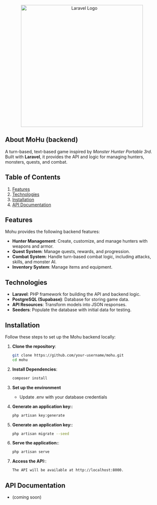 <p align="center"><a href="https://laravel.com" target="_blank"><img src="https://raw.githubusercontent.com/laravel/art/master/logo-lockup/5%20SVG/2%20CMYK/1%20Full%20Color/laravel-logolockup-cmyk-red.svg" width="400" alt="Laravel Logo"></a></p>

## About MoHu (backend)

A turn-based, text-based game inspired by _Monster Hunter Portable 3rd_. Built with **Laravel**, it provides the API and logic for managing hunters, monsters, quests, and combat.

## Table of Contents

1. [Features](#features)
2. [Technologies](#technologies)
3. [Installation](#installation)
4. [API Documentation](#api-documentation)
 <!-- 5. [Database Schema](#database-schema)
5. [Environment Variables](#environment-variables)
6. [Testing](#testing)
7. [Contributing](#contributing)
8. [License](#license) -->

## Features

Mohu provides the following backend features:

-   **Hunter Management**: Create, customize, and manage hunters with weapons and armor.
-   **Quest System**: Manage quests, rewards, and progression.
-   **Combat System**: Handle turn-based combat logic, including attacks, skills, and monster AI.
-   **Inventory System**: Manage items and equipment.

## Technologies

-   **Laravel**: PHP framework for building the API and backend logic.
-   **PostgreSQL (Supabase)**: Database for storing game data.
-   **API Resources**: Transform models into JSON responses.
-   **Seeders**: Populate the database with initial data for testing.

## Installation

Follow these steps to set up the Mohu backend locally:

1. **Clone the repository**:

    ```bash
    git clone https://github.com/your-username/mohu.git
    cd mohu
    ```

2. **Install Dependencies**:

    ```bash
    composer install
    ```

3. **Set up the environment**

    - Update .env with your database credentials

4. **Generate an application key:**:

    ```bash
    php artisan key:generate
    ```

5. **Generate an application key:**:

    ```bash
    php artisan migrate --seed
    ```

6. **Serve the application:**:

    ```bash
    php artisan serve
    ```

7. **Access the API:**:

    ```bash
    The API will be available at http://localhost:8000.
    ```

## API Documentation

-   (coming soon)
